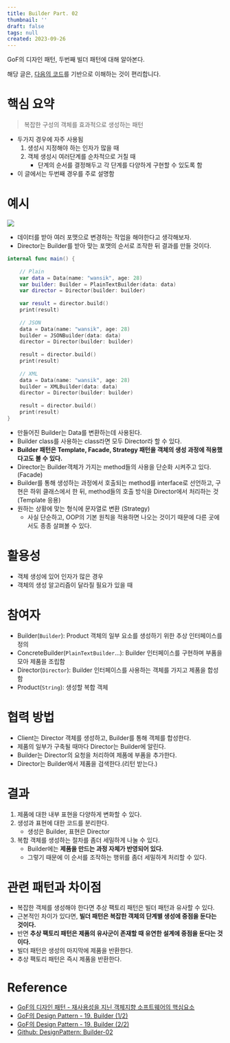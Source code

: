 ```yaml
---
title: Builder Part. 02
thumbnail: ''
draft: false
tags: null
created: 2023-09-26
---
```


GoF의 디자인 패턴, 두번째 빌더 패턴에 대해 알아본다.

해당 글은, [다음의 코드](https://github.com/wansook0316/DesignPattern-03-Builder-second)를 기반으로 이해하는 것이 편리합니다.

# 핵심 요약

 > 
 > 복잡한 구성의 객체를 효과적으로 생성하는 패턴

* 두가지 경우에 자주 사용됨
  1. 생성시 지정해야 하는 인자가 많을 때
  1. 객체 생성시 여러단계를 순차적으로 거칠 때
     * 단계의 순서를 결정해두고 각 단계를 다양하게 구현할 수 있도록 함
* 이 글에서는 두번째 경우를 주로 설명함

# 예시

![](DesignPattern_05_Builder-02_0.jpg)

* 데이터를 받아 여러 포맷으로 변경하는 작업을 해야한다고 생각해보자.
* Director는 Builder를 받아 맞는 포맷의 순서로 조작한 뒤 결과를 만들 것이다.

````swift
internal func main() {
    
    // Plain
    var data = Data(name: "wansik", age: 28)
    var builder: Builder = PlainTextBuilder(data: data)
    var director = Director(builder: builder)
    
    var result = director.build()
    print(result)
    
    // JSON
    data = Data(name: "wansik", age: 28)
    builder = JSONBuilder(data: data)
    director = Director(builder: builder)
    
    result = director.build()
    print(result)
    
    // XML
    data = Data(name: "wansik", age: 28)
    builder = XMLBuilder(data: data)
    director = Director(builder: builder)
    
    result = director.build()
    print(result)
}
````

* 만들어진 Builder는 Data를 변환하는데 사용된다.
* Builder class를 사용하는 class라면 모두 Director라 할 수 있다.
* **Builder 패턴은 Template, Facade, Strategy 패턴을 객체의 생성 과정에 적용했다고도 볼 수 있다.**
* Director는 Builder객체가 가지는 method들의 사용을 단순화 시켜주고 있다. (Facade)
* Builder를 통해 생성하는 과정에서 호출되는 method를 interface로 선언하고, 구현은 하위 클래스에서 한 뒤, method들의 호출 방식을 Director에서 처리하는 것 (Template 응용)
* 원하는 상황에 맞는 형식에 문자열로 변환 (Strategy)
  * 사실 단순하고, OOP의 기본 원칙을 적용하면 나오는 것이기 때문에 다른 곳에서도 종종 살펴볼 수 있다.

# 활용성

* 객체 생성에 있어 인자가 많은 경우
* 객체의 생성 알고리즘이 달라질 필요가 있을 때

# 참여자

* Builder(`Builder`): Product 객체의 일부 요소를 생성하기 위한 추상 인터페이스를 정의
* ConcreteBuilder(`PlainTextBuilder`...): Builder 인터페이스를 구현하며 부품을 모아 제품을 조립함
* Director(`Director`): Builder 인터페이스를 사용하는 객체를 가지고 제품을 합성함
* Product(`String`): 생성할 복합 객체

# 협력 방법

* Client는 Director 객체를 생성하고, Builder를 통해 객체를 합성한다.
* 제품의 일부가 구축될 때마다 Director는 Builder에 알린다.
* Builder는 Director의 요청을 처리하여 제품에 부품을 추가한다.
* Director는 Builder에서 제품을 검색한다.(리턴 받는다.)

# 결과

1. 제품에 대한 내부 표현을 다양하게 변화할 수 있다.
1. 생성과 표현에 대한 코드를 분리한다.
   * 생성은 Builder, 표현은 Director
1. 복합 객체를 생성하는 절차를 좀더 세밀하게 나눌 수 있다.
   * Builder에는 **제품을 만드는 과정 자체가 반영되어 있다.**
   * 그렇기 때문에 이 순서를 조작하는 행위를 좀더 세밀하게 처리할 수 있다.

# 관련 패턴과 차이점

* 복잡한 객체를 생성해야 한다면 추상 팩토리 패턴은 빌더 패턴과 유사할 수 있다.
* 근본적인 차이가 있다면, **빌더 패턴은 복잡한 객체의 단계별 생성에 중점을 둔다는 것이다.**
* 반면 **추상 팩토리 패턴은 제품의 유사군이 존재할 때 유연한 설계에 중점을 둔다는 것이다.** 
* 빌더 패턴은 생성의 마지막에 제품을 반환한다.
* 추상 팩토리 패턴은 즉시 제품을 반환한다.

# Reference

* [GoF의 디자인 패턴 - 재사용성을 지닌 객체지향 소프트웨어의 핵심요소](http://www.yes24.com/Product/Goods/17525598)
* [GoF의 Design Pattern - 19. Builder (1/2)](https://www.youtube.com/watch?v=_GCiJAFU2DU&list=PLe6NQuuFBu7FhPfxkjDd2cWnTy2y_w_jZ&index=18)
* [GoF의 Design Pattern - 19. Builder (2/2)](https://www.youtube.com/watch?v=sg_6GWRBRas&list=PLe6NQuuFBu7FhPfxkjDd2cWnTy2y_w_jZ&index=19)
* [Github: DesignPattern: Builder-02](https://github.com/wansook0316/DesignPattern-03-Builder-second)
